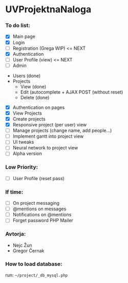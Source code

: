 # UVProjektnaNaloga
### To do list:
- [x] Main page
- [x] Login
- [ ] Registration (Grega WIP) <= NEXT
- [x] Authentication
- [ ] User Profile (view) <= NEXT
- [ ] Admin 
 - Users (done)
 - Projects
   - View (done)
   - Edit (autocomplete + AJAX POST (without reset)
   - Delete (done)
- [x] Authentication on pages
- [x] View Projects
- [x] Create projects
- [x] Responsive project (per user) view
- [ ] Manage projects (change name, add people...)
- [ ] Implement gantt into project view
- [ ] UI tweaks
- [ ] Neural network to project view
- [ ] Alpha version

### Low Priority:
- [ ] User Profile (reset pass)

### If time:
- [ ] On project messaging
- [ ] @mentions on messages
- [ ] Notifications on @mentions
- [ ] Forget password PHP Mailer

### Avtorja:
- Nejc Žun
- Gregor Černak

### How to load database:
run:
```~/project/_db_mysql.php```

